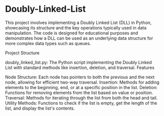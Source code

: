 # Doubly-Linked-List

This project involves implementing a Doubly Linked List (DLL) in Python, showcasing its structure and the key operations typically used in data manipulation. The code is designed for educational purposes and demonstrates how a DLL can be used as an underlying data structure for more complex data types such as queues.

Project Structure

doubly_linked_list.py: The Python script implementing the Doubly Linked List with standard methods like insertion, deletion, and traversal.
Features

Node Structure: Each node has pointers to both the previous and the next node, allowing for efficient two-way traversal.
Insertion: Methods for adding elements to the beginning, end, or at a specific position in the list.
Deletion: Functions for removing elements from the list based on value or position.
Traversal: Methods for iterating through the list from both the head and tail.
Utility Methods: Functions to check if the list is empty, get the length of the list, and display the list's contents.
